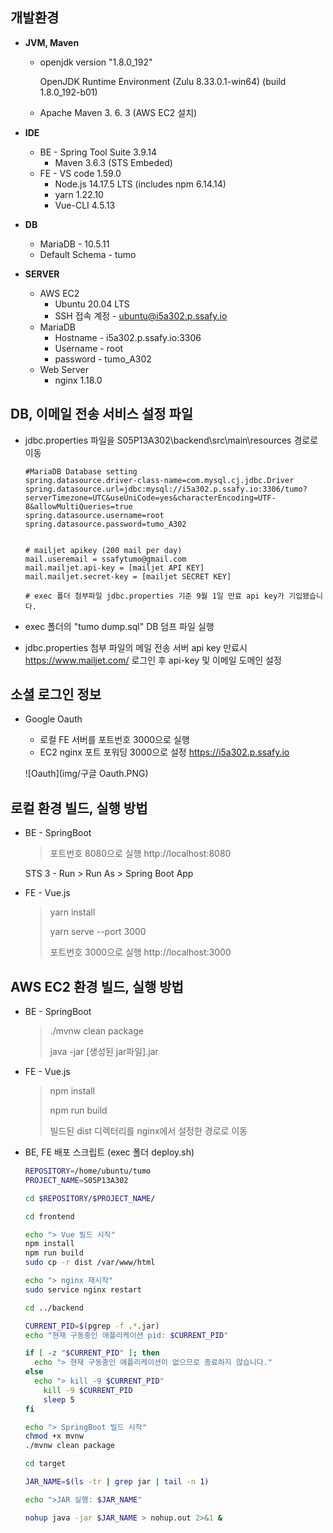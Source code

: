 ##  개발환경

- **JVM, Maven**

  - openjdk version "1.8.0_192"  

    OpenJDK Runtime Environment (Zulu 8.33.0.1-win64) (build 1.8.0_192-b01)
    
  - Apache Maven 3. 6. 3 (AWS EC2 설치)
  
- **IDE**

  - BE - Spring Tool Suite 3.9.14
    - Maven 3.6.3 (STS Embeded)
  - FE - VS code 1.59.0
    - Node.js 14.17.5 LTS (includes npm 6.14.14)
    - yarn 1.22.10
    - Vue-CLI 4.5.13

- **DB**

  - MariaDB - 10.5.11
  - Default Schema - tumo

- **SERVER**

  - AWS EC2 
    - Ubuntu 20.04 LTS
    - SSH 접속 계정 - ubuntu@i5a302.p.ssafy.io
  - MariaDB
    - Hostname - i5a302.p.ssafy.io:3306
    - Username - root
    - password - tumo_A302
  - Web Server
    - nginx 1.18.0



## DB, 이메일 전송 서비스 설정 파일

- jdbc.properties 파일을 S05P13A302\backend\src\main\resources 경로로 이동  

  ~~~  properties
  #MariaDB Database setting
  spring.datasource.driver-class-name=com.mysql.cj.jdbc.Driver
  spring.datasource.url=jdbc:mysql://i5a302.p.ssafy.io:3306/tumo?serverTimezone=UTC&useUniCode=yes&characterEncoding=UTF-8&allowMultiQueries=true
  spring.datasource.username=root
  spring.datasource.password=tumo_A302
  
  
  # mailjet apikey (200 mail per day)
  mail.useremail = ssafytumo@gmail.com
  mail.mailjet.api-key = [mailjet API KEY]
  mail.mailjet.secret-key = [mailjet SECRET KEY]
  
  # exec 폴더 첨부파일 jdbc.properties 기준 9월 1일 만료 api key가 기입됐습니다.
  ~~~

- exec 폴더의 "tumo dump.sql" DB 덤프 파일 실행

- jdbc.properties 첨부 파일의 메일 전송 서버 api key 만료시 https://www.mailjet.com/ 로그인 후 api-key 및 이메일 도메인 설정



## 소셜 로그인 정보

- Google Oauth

  - 로컬 FE 서버를 포트번호 3000으로 실행
  - EC2 nginx 포트 포워딩 3000으로 설정 https://i5a302.p.ssafy.io

  ![Oauth](img/구글 Oauth.PNG)



## 로컬 환경 빌드, 실행 방법

- BE - SpringBoot

  > 포트번호 8080으로 실행 http://localhost:8080 

  STS 3 - Run > Run As > Spring Boot App

- FE - Vue.js

  > yarn install
  >
  > yarn serve --port 3000
  >
  > 포트번호 3000으로 실행 http://localhost:3000



## AWS EC2 환경 빌드, 실행 방법

- BE - SpringBoot

  > ./mvnw clean package
  >
  > java -jar [생성된 jar파일].jar

- FE - Vue.js

  > npm install
  >
  > npm run build
  >
  > 빌드된 dist 디렉터리를 nginx에서 설정한 경로로 이동

- BE, FE 배포 스크립트 (exec 폴더 deploy.sh)

  ~~~ sh
  REPOSITORY=/home/ubuntu/tumo
  PROJECT_NAME=S05P13A302
  
  cd $REPOSITORY/$PROJECT_NAME/
  
  cd frontend
  
  echo "> Vue 빌드 시작"
  npm install
  npm run build
  sudo cp -r dist /var/www/html
  
  echo "> nginx 재시작"
  sudo service nginx restart
  
  cd ../backend
  
  CURRENT_PID=$(pgrep -f .*.jar)
  echo "현재 구동중인 애플리케이션 pid: $CURRENT_PID"
  
  if [ -z "$CURRENT_PID" ]; then
  	echo "> 현재 구동중인 애플리케이션이 없으므로 종료하지 않습니다."
  else
  	echo "> kill -9 $CURRENT_PID"
      kill -9 $CURRENT_PID
      sleep 5
  fi
  
  echo "> SpringBoot 빌드 시작"
  chmod +x mvnw
  ./mvnw clean package
  
  cd target
  
  JAR_NAME=$(ls -tr | grep jar | tail -n 1)
  
  echo ">JAR 실행: $JAR_NAME"
  
  nohup java -jar $JAR_NAME > nohup.out 2>&1 &
  ~~~

   

